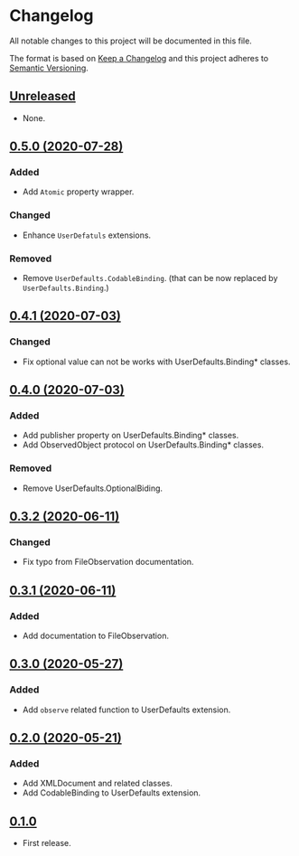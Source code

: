 # Changelog

All notable changes to this project will be documented in this file.

The format is based on [Keep a Changelog](http://keepachangelog.com/en/1.0.0/)
and this project adheres to [Semantic Versioning](http://semver.org/spec/v2.0.0.html).

## [Unreleased]

* None.

## [0.5.0 (2020-07-28)]

### Added

* Add `Atomic` property wrapper.

### Changed

* Enhance `UserDefatuls` extensions.

### Removed

* Remove `UserDefaults.CodableBinding`. (that can be now replaced by `UserDefaults.Binding`.)

## [0.4.1 (2020-07-03)]

### Changed

* Fix optional value can not be works with UserDefaults.Binding* classes.

## [0.4.0 (2020-07-03)]

### Added

* Add publisher property on UserDefaults.Binding* classes.
* Add ObservedObject protocol on UserDefaults.Binding* classes.

### Removed

* Remove UserDefaults.OptionalBiding.

## [0.3.2 (2020-06-11)]

### Changed

* Fix typo from FileObservation documentation.

## [0.3.1 (2020-06-11)]

### Added

* Add documentation to FileObservation.

## [0.3.0 (2020-05-27)]

### Added

* Add `observe` related function to UserDefaults extension.

## [0.2.0 (2020-05-21)]

### Added

* Add XMLDocument and related classes.
* Add CodableBinding to UserDefaults extension.

## [0.1.0]

* First release.

[Unreleased]: https://github.com/ridi/RIDIFoundation-iOS/compare/0.5.0...HEAD
[0.5.0 (2020-07-28)]: https://github.com/ridi/RIDIFoundation-iOS/compare/0.4.1...0.5.0
[0.4.1 (2020-07-03)]: https://github.com/ridi/RIDIFoundation-iOS/compare/0.4.0...0.4.1
[0.4.0 (2020-07-03)]: https://github.com/ridi/RIDIFoundation-iOS/compare/0.3.2...0.4.0
[0.3.2 (2020-06-11)]: https://github.com/ridi/RIDIFoundation-iOS/compare/0.3.1...0.3.2
[0.3.1 (2020-06-11)]: https://github.com/ridi/RIDIFoundation-iOS/compare/0.3.0...0.3.1
[0.3.0 (2020-05-27)]: https://github.com/ridi/RIDIFoundation-iOS/compare/0.2.0...0.3.0
[0.2.0 (2020-05-21)]: https://github.com/ridi/RIDIFoundation-iOS/compare/0.1.0...0.2.0
[0.1.0]: https://github.com/ridi/RIDIFoundation-iOS/releases/tag/0.1.0

